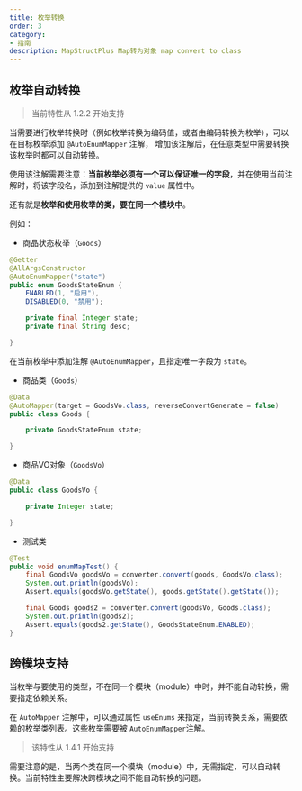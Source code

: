 ```yaml
---
title: 枚举转换
order: 3
category:
- 指南 
description: MapStructPlus Map转为对象 map convert to class
---
```


## 枚举自动转换

> 当前特性从 1.2.2 开始支持

当需要进行枚举转换时（例如枚举转换为编码值，或者由编码转换为枚举），可以在目标枚举添加 `@AutoEnumMapper` 注解，
增加该注解后，在任意类型中需要转换该枚举时都可以自动转换。

使用该注解需要注意：**当前枚举必须有一个可以保证唯一的字段**，并在使用当前注解时，将该字段名，添加到注解提供的 `value` 属性中。

还有就是**枚举和使用枚举的类，要在同一个模块中**。

例如：

- 商品状态枚举（`Goods`）

```java
@Getter
@AllArgsConstructor
@AutoEnumMapper("state")
public enum GoodsStateEnum {
    ENABLED(1, "启用"),
    DISABLED(0, "禁用");

    private final Integer state;
    private final String desc;

}
```

在当前枚举中添加注解 `@AutoEnumMapper`，且指定唯一字段为 `state`。

- 商品类（`Goods`）

```java
@Data
@AutoMapper(target = GoodsVo.class, reverseConvertGenerate = false)
public class Goods {

    private GoodsStateEnum state;

}
```

- 商品VO对象（`GoodsVo`）

```java
@Data
public class GoodsVo {

    private Integer state;

}
```

- 测试类

```java
@Test
public void enumMapTest() {
    final GoodsVo goodsVo = converter.convert(goods, GoodsVo.class);
    System.out.println(goodsVo);
    Assert.equals(goodsVo.getState(), goods.getState().getState());

    final Goods goods2 = converter.convert(goodsVo, Goods.class);
    System.out.println(goods2);
    Assert.equals(goods2.getState(), GoodsStateEnum.ENABLED);
}
```

## 跨模块支持

当枚举与要使用的类型，不在同一个模块（module）中时，并不能自动转换，需要指定依赖关系。

在 `AutoMapper` 注解中，可以通过属性 `useEnums` 来指定，当前转换关系，需要依赖的枚举类列表。这些枚举需要被 `AutoEnumMapper`注解。 

> 该特性从 1.4.1 开始支持

需要注意的是，当两个类在同一个模块（module）中，无需指定，可以自动转换。当前特性主要解决跨模块之间不能自动转换的问题。
